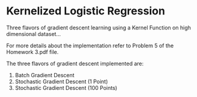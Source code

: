 # Kernelized Logistic Regression
Three flavors of gradient descent learning using a Kernel Function on high dimensional dataset...

For more details about the implementation refer to Problem 5 of the Homework 3.pdf file.

The three flavors of gradient descent implemented are:

1. Batch Gradient Descent
2. Stochastic Gradient Descent (1 Point)
3. Stochastic Gradient Descent (100 Points)
